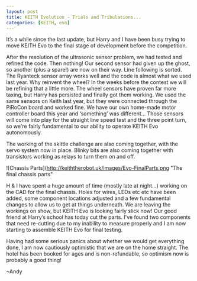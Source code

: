 ```yaml
---
layout: post
title: KEITH Evolution - Trials and Tribulations...
categories: [KEITH, evo]
---
```


It’s a while since the last update, but Harry and I have been busy trying to move KEITH Evo to the final stage of development before the competition.

After the resolution of the ultrasonic sensor problem, we had tested and refined the code. Then nothing! Our second sensor had given up the ghost, so another (plus a spare!) are now on their way. Line following is sorted. The Ryanteck sensor array works well and the code is almost what we used last year. Why reinvent the wheel? In the weeks before the contest we will be refining that a little more. The wheel sensors have proven far more taxing, but Harry has persisted and finally got them working. We used the same sensors on Keith last year, but they were connected through the PiRoCon board and worked fine. We have our own home-made motor controller board this year and ‘something’ was different… Those sensors will come into play for the straight line speed test and the three point turn, so we're fairly fundamental to our ability to operate KEITH Evo autonomously.

The working of the skittle challenge are also coming together, with the servo system now in place. Blinky bits are also coming together with transistors working as relays to turn them on and off.

![Chassis Parts](http://keiththerobot.uk/images/Evo-FinalParts.png "The final chassis parts"

H & I have spent a huge amount of time (mostly late at night…) working on the CAD for the final chassis. Holes for wires, LEDs etc etc have been added, some component locations adjusted and a few fundamental changes to allow us to get at things underneath. We are leaving the workings on show, but KEITH Evo is looking fairly slick now! Our good friend at Harry’s school has today cut the parts. I've found two components that need re-cutting due to my inability to measure properly and I am now starting to assemble KEITH Evo for final testing.

Having had some serious panics about whether we would get everything done, I am now cautiously optimistic that we are on the home straight. The hotel has been booked for ages and is non-refundable, so optimism now is probably a good thing!

~Andy